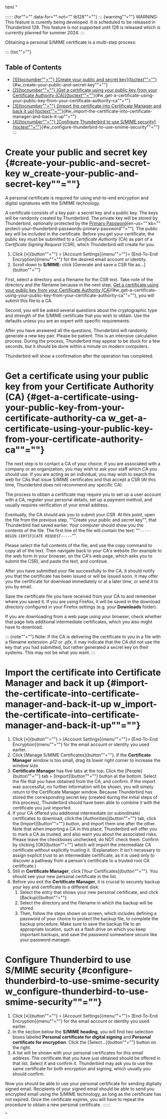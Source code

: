 html \"

:::::: {for\"\"="" data-for="" not="" tb128\"\"=""}
::: {warning\"\"=""}
WARNING: This feature is curently being developed. It is scheduled to be
released in Thunderbird 128. This feature is not supported until 128 is
released which is currently planned for summer 2024.
:::

Obtaining a personal S/MIME certificate is a multi-step process:

::: {toc\"\"=""}
## Table of Contents

-   [[1]{tocnumber\"\"=""} [Create your public and secret
    key]{toctext\"\"=""}](){#w_create-your-public-and-secret-key\"\"=""}
-   [[2]{tocnumber\"\"=""} [Get a certificate using your public key from
    your Certificate Authority
    (CA)]{toctext\"\"=""}](){#w_get-a-certificate-using-your-public-key-from-your-certificate-authority-ca\"\"=""}
-   [[3]{tocnumber\"\"=""} [Import the certificate into Certificate
    Manager and back it
    up]{toctext\"\"=""}](){#w_import-the-certificate-into-certificate-manager-and-back-it-up\"\"=""}
-   [[4]{tocnumber\"\"=""} [Configure Thunderbird to use S/MIME
    security]{toctext\"\"=""}](){#w_configure-thunderbird-to-use-smime-security\"\"=""}
:::

# Create your public and secret key {#create-your-public-and-secret-key w_create-your-public-and-secret-key\"\"=""}

A personal certificate is required for using end-to-end encryption and
digital signatures with the S/MIME technology.

A certificate consists of a key pair: a secret key and a public key. The
keys will be randomly created by Thunderbird. The private key will be
stored by Thunderbird, optionally protected by the [Primary
Password](){en-us="" kb=""
protect-your-thunderbird-passwords-primary-password\"\"=""}. The public
key will be included in the certificate. Before you get your
certificate, the public key must be submitted to a *Certificate
Authority* (CA) as part of a *Certificate Signing Request* (CSR), which
Thunderbird will create for you.

1.  Click [≡]{button\"\"=""} \> [Account Settings]{menu\"\"=""}\>
    [End-To-End Encryption]{menu\"\"=""} for the desired email account
    or identity.
2.  Scroll down to **S/MIME**: click [Generate and save a CSR file
    as...]{button\"\"=""}

First, select a directory and a filename for the CSR text. Take note of
the directory and the filename because in the next step, [Get a
certificate using your public key from your Certificate Authority
(CA)](){#w_get-a-certificate-using-your-public-key-from-your-certificate-authority-ca\"\"=""},
you will submit this file to a CA.

Second, you will be asked several questions about the cryptographic type
and strength of the S/MIME certificate that you wish to obtain. Use the
defaults unless you are an expert with specific requirements.

After you have answered all the questions, Thunderbird will randomly
generate a new key pair. Please be patient. This is an intensive
calculation process. During the process, Thunderbird may appear to be
stuck for a few seconds, but it should be done within a minute on modern
computers.

Thunderbird will show a confirmation after the operation has completed.

# Get a certificate using your public key from your Certificate Authority (CA) {#get-a-certificate-using-your-public-key-from-your-certificate-authority-ca w_get-a-certificate-using-your-public-key-from-your-certificate-authority-ca\"\"=""}

The next step is to contact a CA of your choice. If you are associated
with a company or an organization, you may wish to ask your staff which
CA you should use. If you are acting as an individual, you may wish to
search the web for CAs that issue S/MIME certificates and that accept a
CSR (At this time, Thunderbird does not recommend any specific CA).

The process to obtain a certificate may require you to set up a user
account with a CA, register your personal details, set up a payment
method, and usually requires verification of your email address.

Eventually, the CA should ask you to submit your CSR. At this point,
open the file from the previous step, \"\"Create your public and secret
key\"\", that Thunderbird had saved earlier. Your computer should show
you the contents of the file. The first line of the file will contain
the text: \"\"`-----BEGIN CERTIFICATE REQUEST-----`\"\".

Please select the full contents of the file, and use the copy command to
copy all of the text. Then navigate back to your CA\'s website (for
example to the web form in your browser, on the CA\'s web page, which
asks you to submit the CSR), and paste the text, and continue.

After you have submitted your file successfully to the CA, it should
notify you that the certificate has been issued or will be issued soon.
It may offer you the certificate for download immediately or at a later
time, or send it to you by email.

Save the certificate file you have received from your CA to and remember
where you saved it. If you are using Firefox, it will be saved in the
download directory configured in your Firefox settings (e.g. your
**Downloads** folder).

If you are downloading from a web page using your browser, check whether
that page lists additional intermediate certificates, which you also
might have to download.

::: {note\"\"=""}
Note: If the CA is delivering the certificate to you in a file with a
filename extension *.p12* or *.pfx*, it may indicate that the CA did not
use the key that you had submitted, but rather generated a secret key on
their systems. This may not be what you want.
:::

# Import the certificate into Certificate Manager and back it up {#import-the-certificate-into-certificate-manager-and-back-it-up w_import-the-certificate-into-certificate-manager-and-back-it-up\"\"=""}

1.  Click [≡]{button\"\"=""} \> [Account Settings]{menu\"\"=""}\>
    [End-To-End Encryption]{menu\"\"=""} for the email account or
    identity you used earlier.
2.  Click [Manage S/MIME Certificates]{button\"\"=""}. If the
    **Certificate Manager** window is too small, drag its lower right
    corner to increase the window size.
3.  **Certificate Manager** has five tabs at the top. Click the
    [People]{button\"\"=""} tab \> [Import]{button\"\"=""} button at the
    bottom. Select the file that you have obtained from the CA, and
    confirm. If the import was successful, no further information will
    be shown, you will simply return to the Certificate Manager window.
    Because Thunderbird has stored the corresponding secret key (created
    during the initial steps of this process), Thunderbird should have
    been able to combine it with the certificate you just imported.
4.  If your CA offered you additional intermediate (or subordinate)
    certificates to download, click the [Authorities]{button\"\"=""}
    tab, click the [Import]{button\"\"=""} button, and import them one
    after the other. Note that when importing a CA in this place,
    Thunderbird will offer you to mark a CA as trusted, and also warn
    you about the associated risks. Please leave the checkboxes
    unchecked, do NOT check them. Confirm by clicking
    [OK]{button\"\"=""} which will import the intermediate CA
    certificate without explicitly trusting it. (Explanation: It isn\'t
    necessary to assign explicit trust to an intermediate certificate,
    as it is used only to discover a pathway from a person\'s
    certificate to a trusted root CA certificate.)
5.  Still in **Certificate Manager**, click [Your
    Certificates]{button\"\"=""}. You should see your new personal
    certificate in the list.
6.  Before you exit the **Certificate Manager**, it is crucial to
    securely backup your key and certificate to a different disk:
    1.  Select the entry that shows your new personal certificate, and
        click [Backup]{button\"\"=""}.
    2.  Select the directory and the filename in which the backup will
        be stored.
    3.  Then, follow the steps shown on screen, which includes defining
        a password of your choice to protect the backup file, to
        complete the backup procedure. Make sure to save the backup file
        to an appropriate location, such as a flash drive on which you
        keep important backups, and save the password somewhere secure
        like your password manager.

# Configure Thunderbird to use S/MIME security {#configure-thunderbird-to-use-smime-security w_configure-thunderbird-to-use-smime-security\"\"=""}

1.  Click [≡]{button\"\"=""} \> [Account Settings]{menu\"\"=""}\>
    [End-To-End Encryption]{menu\"\"=""} for the email account or
    identity you used earlier.
2.  In the section below the **S/MIME heading**, you will find two
    selection boxes labeled **Personal certificate for digital signing**
    and **Personal certificate for encryption**. Click the
    [Select\...]{button\"\"=""} button on the right.
3.  A list will be shown with your personal certificates for this email
    address. The certificate that you have just obtained should be
    offered in that list. Select it and confirm it. Thunderbird may ask
    you to use the same certificate for both encryption and signing,
    which usually you should confirm.

Now you should be able to use your personal certificate for sending
digitally signed email. Recipients of your signed email should be able
to send you encrypted email using the S/MIME technology, as long as the
certificate has not expired. Once the certificate expires, you will have
to repeat the procedure to obtain a new personal certificate.
::::::

\"
